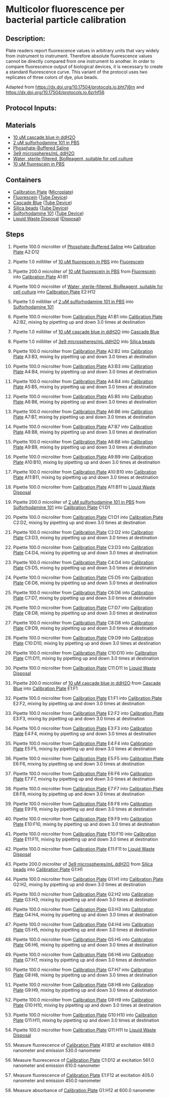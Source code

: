 # Multicolor fluorescence per bacterial particle calibration

## Description:

Plate readers report fluorescence values in arbitrary units that vary widely from instrument to instrument. Therefore 
absolute fluorescence values cannot be directly compared from one instrument to another. In order to compare 
fluorescence output of biological devices, it is necessary to create a standard fluorescence 
curve. This variant of the protocol uses two replicates of three colors of dye, plus beads.

Adapted from https://dx.doi.org/10.17504/protocols.io.bht7j6rn and https://dx.doi.org/10.17504/protocols.io.6zrhf56



## Protocol Inputs:


## Materials
* [10 uM cascade blue in ddH2O](https://identifiers.org/SBO:0000241)
* [2 uM sulforhodamine 101 in PBS](https://identifiers.org/SBO:0000241)
* [Phosphate-Buffered Saline](https://identifiers.org/pubchem.compound:24978514)
* [3e9 microspheres/mL ddH2O](https://identifiers.org/SBO:0000241)
* [Water, sterile-filtered, BioReagent, suitable for cell culture](https://identifiers.org/pubchem.substance:24901740)
* [10 uM fluorescein in PBS](https://identifiers.org/SBO:0000241)


## Containers
* [Calibration Plate](https://identifiers.org/ncit:C43377) ([Microplate](https://identifiers.org/ncit:C43377))
* [Fluorescein](https://identifiers.org/ncit:C50236) ([Tube Device](https://identifiers.org/ncit:C50236))
* [Cascade Blue](https://identifiers.org/ncit:C50236) ([Tube Device](https://identifiers.org/ncit:C50236))
* [Silica beads](https://identifiers.org/ncit:C50236) ([Tube Device](https://identifiers.org/ncit:C50236))
* [Sulforhodamine 101](https://identifiers.org/ncit:C50236) ([Tube Device](https://identifiers.org/ncit:C50236))
* [Liquid Waste Disposal](https://identifiers.org/ncit:C48166) ([Disposal](https://identifiers.org/ncit:C48166))


## Steps
1. Pipette 100.0 microliter of [Phosphate-Buffered Saline](https://identifiers.org/pubchem.compound:24978514) into [Calibration Plate](https://identifiers.org/ncit:C43377) A2:D12

2. Pipette 1.0 milliliter of [10 uM fluorescein in PBS](https://identifiers.org/SBO:0000241) into [Fluorescein](https://identifiers.org/ncit:C50236)

3. Pipette 200.0 microliter of [10 uM fluorescein in PBS](https://identifiers.org/SBO:0000241) from [Fluorescein](https://identifiers.org/ncit:C50236) into [Calibration Plate](https://identifiers.org/ncit:C43377) A1:B1

4. Pipette 100.0 microliter of [Water, sterile-filtered, BioReagent, suitable for cell culture](https://identifiers.org/pubchem.substance:24901740) into [Calibration Plate](https://identifiers.org/ncit:C43377) E2:H12

5. Pipette 1.0 milliliter of [2 uM sulforhodamine 101 in PBS](https://identifiers.org/SBO:0000241) into [Sulforhodamine 101](https://identifiers.org/ncit:C50236)

6. Pipette 100.0 microliter from [Calibration Plate](https://identifiers.org/ncit:C43377) A1:B1 into [Calibration Plate](https://identifiers.org/ncit:C43377) A2:B2, mixing by pipetting up and down 3.0  times at destination

7. Pipette 1.0 milliliter of [10 uM cascade blue in ddH2O](https://identifiers.org/SBO:0000241) into [Cascade Blue](https://identifiers.org/ncit:C50236)

8. Pipette 1.0 milliliter of [3e9 microspheres/mL ddH2O](https://identifiers.org/SBO:0000241) into [Silica beads](https://identifiers.org/ncit:C50236)

9. Pipette 100.0 microliter from [Calibration Plate](https://identifiers.org/ncit:C43377) A2:B2 into [Calibration Plate](https://identifiers.org/ncit:C43377) A3:B3, mixing by pipetting up and down 3.0  times at destination

10. Pipette 100.0 microliter from [Calibration Plate](https://identifiers.org/ncit:C43377) A3:B3 into [Calibration Plate](https://identifiers.org/ncit:C43377) A4:B4, mixing by pipetting up and down 3.0  times at destination

11. Pipette 100.0 microliter from [Calibration Plate](https://identifiers.org/ncit:C43377) A4:B4 into [Calibration Plate](https://identifiers.org/ncit:C43377) A5:B5, mixing by pipetting up and down 3.0  times at destination

12. Pipette 100.0 microliter from [Calibration Plate](https://identifiers.org/ncit:C43377) A5:B5 into [Calibration Plate](https://identifiers.org/ncit:C43377) A6:B6, mixing by pipetting up and down 3.0  times at destination

13. Pipette 100.0 microliter from [Calibration Plate](https://identifiers.org/ncit:C43377) A6:B6 into [Calibration Plate](https://identifiers.org/ncit:C43377) A7:B7, mixing by pipetting up and down 3.0  times at destination

14. Pipette 100.0 microliter from [Calibration Plate](https://identifiers.org/ncit:C43377) A7:B7 into [Calibration Plate](https://identifiers.org/ncit:C43377) A8:B8, mixing by pipetting up and down 3.0  times at destination

15. Pipette 100.0 microliter from [Calibration Plate](https://identifiers.org/ncit:C43377) A8:B8 into [Calibration Plate](https://identifiers.org/ncit:C43377) A9:B9, mixing by pipetting up and down 3.0  times at destination

16. Pipette 100.0 microliter from [Calibration Plate](https://identifiers.org/ncit:C43377) A9:B9 into [Calibration Plate](https://identifiers.org/ncit:C43377) A10:B10, mixing by pipetting up and down 3.0  times at destination

17. Pipette 100.0 microliter from [Calibration Plate](https://identifiers.org/ncit:C43377) A10:B10 into [Calibration Plate](https://identifiers.org/ncit:C43377) A11:B11, mixing by pipetting up and down 3.0  times at destination

18. Pipette 100.0 microliter from [Calibration Plate](https://identifiers.org/ncit:C43377) A11:B11 to [Liquid Waste Disposal](https://identifiers.org/ncit:C48166)

19. Pipette 200.0 microliter of [2 uM sulforhodamine 101 in PBS](https://identifiers.org/SBO:0000241) from [Sulforhodamine 101](https://identifiers.org/ncit:C50236) into [Calibration Plate](https://identifiers.org/ncit:C43377) C1:D1

20. Pipette 100.0 microliter from [Calibration Plate](https://identifiers.org/ncit:C43377) C1:D1 into [Calibration Plate](https://identifiers.org/ncit:C43377) C2:D2, mixing by pipetting up and down 3.0  times at destination

21. Pipette 100.0 microliter from [Calibration Plate](https://identifiers.org/ncit:C43377) C2:D2 into [Calibration Plate](https://identifiers.org/ncit:C43377) C3:D3, mixing by pipetting up and down 3.0  times at destination

22. Pipette 100.0 microliter from [Calibration Plate](https://identifiers.org/ncit:C43377) C3:D3 into [Calibration Plate](https://identifiers.org/ncit:C43377) C4:D4, mixing by pipetting up and down 3.0  times at destination

23. Pipette 100.0 microliter from [Calibration Plate](https://identifiers.org/ncit:C43377) C4:D4 into [Calibration Plate](https://identifiers.org/ncit:C43377) C5:D5, mixing by pipetting up and down 3.0  times at destination

24. Pipette 100.0 microliter from [Calibration Plate](https://identifiers.org/ncit:C43377) C5:D5 into [Calibration Plate](https://identifiers.org/ncit:C43377) C6:D6, mixing by pipetting up and down 3.0  times at destination

25. Pipette 100.0 microliter from [Calibration Plate](https://identifiers.org/ncit:C43377) C6:D6 into [Calibration Plate](https://identifiers.org/ncit:C43377) C7:D7, mixing by pipetting up and down 3.0  times at destination

26. Pipette 100.0 microliter from [Calibration Plate](https://identifiers.org/ncit:C43377) C7:D7 into [Calibration Plate](https://identifiers.org/ncit:C43377) C8:D8, mixing by pipetting up and down 3.0  times at destination

27. Pipette 100.0 microliter from [Calibration Plate](https://identifiers.org/ncit:C43377) C8:D8 into [Calibration Plate](https://identifiers.org/ncit:C43377) C9:D9, mixing by pipetting up and down 3.0  times at destination

28. Pipette 100.0 microliter from [Calibration Plate](https://identifiers.org/ncit:C43377) C9:D9 into [Calibration Plate](https://identifiers.org/ncit:C43377) C10:D10, mixing by pipetting up and down 3.0  times at destination

29. Pipette 100.0 microliter from [Calibration Plate](https://identifiers.org/ncit:C43377) C10:D10 into [Calibration Plate](https://identifiers.org/ncit:C43377) C11:D11, mixing by pipetting up and down 3.0  times at destination

30. Pipette 100.0 microliter from [Calibration Plate](https://identifiers.org/ncit:C43377) C11:D11 to [Liquid Waste Disposal](https://identifiers.org/ncit:C48166)

31. Pipette 200.0 microliter of [10 uM cascade blue in ddH2O](https://identifiers.org/SBO:0000241) from [Cascade Blue](https://identifiers.org/ncit:C50236) into [Calibration Plate](https://identifiers.org/ncit:C43377) E1:F1

32. Pipette 100.0 microliter from [Calibration Plate](https://identifiers.org/ncit:C43377) E1:F1 into [Calibration Plate](https://identifiers.org/ncit:C43377) E2:F2, mixing by pipetting up and down 3.0  times at destination

33. Pipette 100.0 microliter from [Calibration Plate](https://identifiers.org/ncit:C43377) E2:F2 into [Calibration Plate](https://identifiers.org/ncit:C43377) E3:F3, mixing by pipetting up and down 3.0  times at destination

34. Pipette 100.0 microliter from [Calibration Plate](https://identifiers.org/ncit:C43377) E3:F3 into [Calibration Plate](https://identifiers.org/ncit:C43377) E4:F4, mixing by pipetting up and down 3.0  times at destination

35. Pipette 100.0 microliter from [Calibration Plate](https://identifiers.org/ncit:C43377) E4:F4 into [Calibration Plate](https://identifiers.org/ncit:C43377) E5:F5, mixing by pipetting up and down 3.0  times at destination

36. Pipette 100.0 microliter from [Calibration Plate](https://identifiers.org/ncit:C43377) E5:F5 into [Calibration Plate](https://identifiers.org/ncit:C43377) E6:F6, mixing by pipetting up and down 3.0  times at destination

37. Pipette 100.0 microliter from [Calibration Plate](https://identifiers.org/ncit:C43377) E6:F6 into [Calibration Plate](https://identifiers.org/ncit:C43377) E7:F7, mixing by pipetting up and down 3.0  times at destination

38. Pipette 100.0 microliter from [Calibration Plate](https://identifiers.org/ncit:C43377) E7:F7 into [Calibration Plate](https://identifiers.org/ncit:C43377) E8:F8, mixing by pipetting up and down 3.0  times at destination

39. Pipette 100.0 microliter from [Calibration Plate](https://identifiers.org/ncit:C43377) E8:F8 into [Calibration Plate](https://identifiers.org/ncit:C43377) E9:F9, mixing by pipetting up and down 3.0  times at destination

40. Pipette 100.0 microliter from [Calibration Plate](https://identifiers.org/ncit:C43377) E9:F9 into [Calibration Plate](https://identifiers.org/ncit:C43377) E10:F10, mixing by pipetting up and down 3.0  times at destination

41. Pipette 100.0 microliter from [Calibration Plate](https://identifiers.org/ncit:C43377) E10:F10 into [Calibration Plate](https://identifiers.org/ncit:C43377) E11:F11, mixing by pipetting up and down 3.0  times at destination

42. Pipette 100.0 microliter from [Calibration Plate](https://identifiers.org/ncit:C43377) E11:F11 to [Liquid Waste Disposal](https://identifiers.org/ncit:C48166)

43. Pipette 200.0 microliter of [3e9 microspheres/mL ddH2O](https://identifiers.org/SBO:0000241) from [Silica beads](https://identifiers.org/ncit:C50236) into [Calibration Plate](https://identifiers.org/ncit:C43377) G1:H1

44. Pipette 100.0 microliter from [Calibration Plate](https://identifiers.org/ncit:C43377) G1:H1 into [Calibration Plate](https://identifiers.org/ncit:C43377) G2:H2, mixing by pipetting up and down 3.0  times at destination

45. Pipette 100.0 microliter from [Calibration Plate](https://identifiers.org/ncit:C43377) G2:H2 into [Calibration Plate](https://identifiers.org/ncit:C43377) G3:H3, mixing by pipetting up and down 3.0  times at destination

46. Pipette 100.0 microliter from [Calibration Plate](https://identifiers.org/ncit:C43377) G3:H3 into [Calibration Plate](https://identifiers.org/ncit:C43377) G4:H4, mixing by pipetting up and down 3.0  times at destination

47. Pipette 100.0 microliter from [Calibration Plate](https://identifiers.org/ncit:C43377) G4:H4 into [Calibration Plate](https://identifiers.org/ncit:C43377) G5:H5, mixing by pipetting up and down 3.0  times at destination

48. Pipette 100.0 microliter from [Calibration Plate](https://identifiers.org/ncit:C43377) G5:H5 into [Calibration Plate](https://identifiers.org/ncit:C43377) G6:H6, mixing by pipetting up and down 3.0  times at destination

49. Pipette 100.0 microliter from [Calibration Plate](https://identifiers.org/ncit:C43377) G6:H6 into [Calibration Plate](https://identifiers.org/ncit:C43377) G7:H7, mixing by pipetting up and down 3.0  times at destination

50. Pipette 100.0 microliter from [Calibration Plate](https://identifiers.org/ncit:C43377) G7:H7 into [Calibration Plate](https://identifiers.org/ncit:C43377) G8:H8, mixing by pipetting up and down 3.0  times at destination

51. Pipette 100.0 microliter from [Calibration Plate](https://identifiers.org/ncit:C43377) G8:H8 into [Calibration Plate](https://identifiers.org/ncit:C43377) G9:H9, mixing by pipetting up and down 3.0  times at destination

52. Pipette 100.0 microliter from [Calibration Plate](https://identifiers.org/ncit:C43377) G9:H9 into [Calibration Plate](https://identifiers.org/ncit:C43377) G10:H10, mixing by pipetting up and down 3.0  times at destination

53. Pipette 100.0 microliter from [Calibration Plate](https://identifiers.org/ncit:C43377) G10:H10 into [Calibration Plate](https://identifiers.org/ncit:C43377) G11:H11, mixing by pipetting up and down 3.0  times at destination

54. Pipette 100.0 microliter from [Calibration Plate](https://identifiers.org/ncit:C43377) G11:H11 to [Liquid Waste Disposal](https://identifiers.org/ncit:C48166)

55. Measure fluorescence of [Calibration Plate](https://identifiers.org/ncit:C43377) A1:B12 at excitation 488.0 nanometer and emission 530.0 nanometer

56. Measure fluorescence of [Calibration Plate](https://identifiers.org/ncit:C43377) C1:D12 at excitation 561.0 nanometer and emission 610.0 nanometer

57. Measure fluorescence of [Calibration Plate](https://identifiers.org/ncit:C43377) E1:F12 at excitation 405.0 nanometer and emission 450.0 nanometer

58. Measure absorbance of [Calibration Plate](https://identifiers.org/ncit:C43377) G1:H12 at 600.0 nanometer

